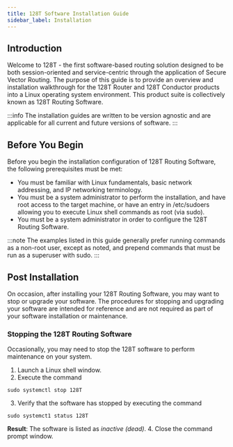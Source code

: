 ```yaml
---
title: 128T Software Installation Guide
sidebar_label: Installation
---
```

## Introduction
Welcome to 128T - the first software-based routing solution designed to be both session-oriented and service-centric through the application of Secure Vector Routing. The purpose of this guide is to provide an overview and installation walkthrough for the 128T Router and 128T Conductor products into a Linux operating system environment. This product suite is collectively known as 128T Routing Software.

:::info
The installation guides are written to be version agnostic and are applicable for all current and future versions of software.
:::

## Before You Begin
Before you begin the installation configuration of 128T Routing Software, the following prerequisites must be met:
- You must be familiar with Linux fundamentals, basic network addressing, and IP networking terminology. 
- You must be a system administrator to perform the installation, and have root access to the target machine, or have an entry in /etc/sudoers allowing you to execute Linux shell commands as root (via sudo).
- You must be a system administrator in order to configure the 128T Routing Software.

:::note
The examples listed in this guide generally prefer running commands as a non-root user, except as noted, and prepend commands that must be run as a superuser with sudo.
:::

## Post Installation

On occasion, after installing your 128T Routing Software, you may want to stop or upgrade your software. The procedures for stopping and upgrading your software are intended for reference and are not required as part of your software installation or maintenance.

### Stopping the 128T Routing Software
Occasionally, you may need to stop the 128T software to perform maintenance on your system.

1. Launch a Linux shell window.
2. Execute the command
  ```
sudo systemctl stop 128T
  ```
3. Verify that the software has stopped by executing the command
  ```
sudo systemct1 status 128T
  ```
**Result**: The software is listed as _inactive (dead)_.
4. Close the command prompt window.
